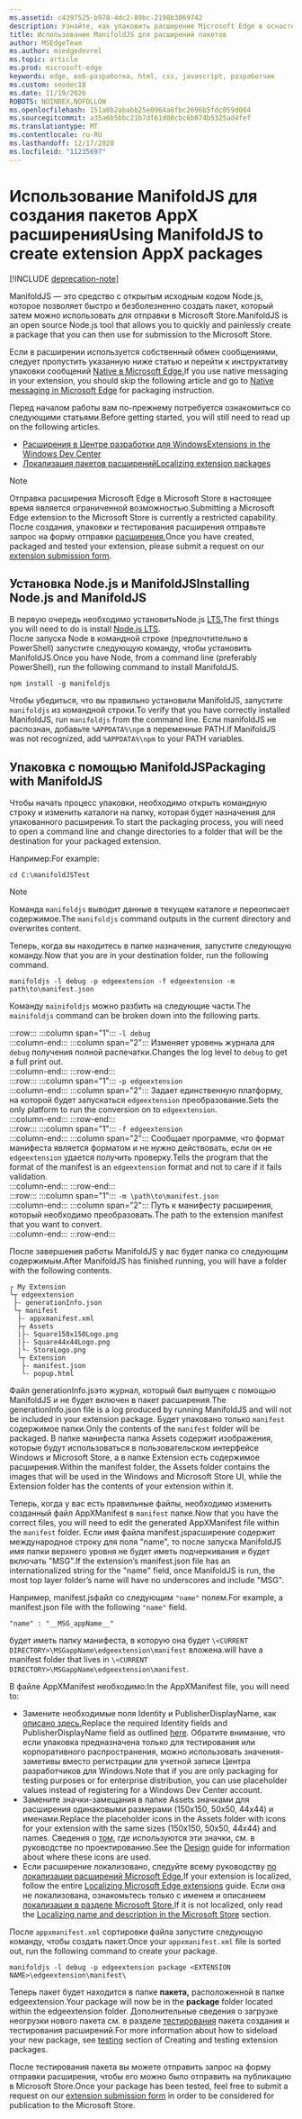 ```yaml
---
ms.assetid: c4397525-b978-4dc2-89bc-2198b3069742
description: Узнайте, как упаковить расширение Microsoft Edge в оснастку с помощью ManifoldJS, Node.js с открытым исходным кодом.
title: Использование ManifoldJS для расширений пакетов
author: MSEdgeTeam
ms.author: msedgedevrel
ms.topic: article
ms.prod: microsoft-edge
keywords: edge, веб-разработка, html, css, javascript, разработчик
ms.custom: seodec18
ms.date: 11/19/2020
ROBOTS: NOINDEX,NOFOLLOW
ms.openlocfilehash: 151a8b2ababb25e0964a6fbc2696b5fdc059d084
ms.sourcegitcommit: a35a6b5bbc21b7df61d08cbc6b074b5325ad4fef
ms.translationtype: MT
ms.contentlocale: ru-RU
ms.lasthandoff: 12/17/2020
ms.locfileid: "11235697"
---
```

# <span data-ttu-id="dc2f6-104">Использование ManifoldJS для создания пакетов AppX расширения</span><span class="sxs-lookup"><span data-stu-id="dc2f6-104">Using ManifoldJS to create extension AppX packages</span></span>  

[!INCLUDE [deprecation-note](../../includes/deprecation-note.md)]  

<span data-ttu-id="dc2f6-105">ManifoldJS — это средство с открытым исходным кодом Node.js, которое позволяет быстро и безболезненно создать пакет, который затем можно использовать для отправки в Microsoft Store.</span><span class="sxs-lookup"><span data-stu-id="dc2f6-105">ManifoldJS is an open source Node.js tool that allows you to quickly and painlessly create a package that you can then use for submission to the Microsoft Store.</span></span>  

<span data-ttu-id="dc2f6-106">Если в расширении используется собственный обмен сообщениями, следует пропустить указанную ниже статью и перейти к инструктативу упаковки сообщений [Native в Microsoft Edge.](../native-messaging.md#creating-an-extension-with-native-messaging)</span><span class="sxs-lookup"><span data-stu-id="dc2f6-106">If you use native messaging in your extension, you should skip the following article and go to [Native messaging in Microsoft Edge](../native-messaging.md#creating-an-extension-with-native-messaging) for packaging instruction.</span></span>  

<span data-ttu-id="dc2f6-107">Перед началом работы вам по-прежнему потребуется ознакомиться со следующими статьями.</span><span class="sxs-lookup"><span data-stu-id="dc2f6-107">Before getting started, you will still need to read up on the following articles.</span></span>  

*   [<span data-ttu-id="dc2f6-108">Расширения в Центре разработки для Windows</span><span class="sxs-lookup"><span data-stu-id="dc2f6-108">Extensions in the Windows Dev Center</span></span>](./extensions-in-the-windows-dev-center.md)  
*   [<span data-ttu-id="dc2f6-109">Локализация пакетов расширений</span><span class="sxs-lookup"><span data-stu-id="dc2f6-109">Localizing extension packages</span></span>](./localizing-extension-packages.md)  

> [!NOTE]
> <span data-ttu-id="dc2f6-110">Отправка расширения Microsoft Edge в Microsoft Store в настоящее время является ограниченной возможностью.</span><span class="sxs-lookup"><span data-stu-id="dc2f6-110">Submitting a Microsoft Edge extension to the Microsoft Store is currently a restricted capability.</span></span>  <span data-ttu-id="dc2f6-111">После создания, упаковки и тестирования расширения отправьте запрос на форму отправки [расширения.](https://developer.microsoft.com/microsoft-edge/extensions/requests)</span><span class="sxs-lookup"><span data-stu-id="dc2f6-111">Once you have created, packaged and tested your extension, please submit a request on our [extension submission form](https://developer.microsoft.com/microsoft-edge/extensions/requests).</span></span>  

## <span data-ttu-id="dc2f6-112">Установка Node.js и ManifoldJS</span><span class="sxs-lookup"><span data-stu-id="dc2f6-112">Installing Node.js and ManifoldJS</span></span>  

<span data-ttu-id="dc2f6-113">В первую очередь необходимо установитьNode.js [LTS.](https://nodejs.org/en/download)</span><span class="sxs-lookup"><span data-stu-id="dc2f6-113">The first things you will need to do is install [Node.js LTS](https://nodejs.org/en/download).</span></span>  
<span data-ttu-id="dc2f6-114">После запуска Node в командной строке (предпочтительно в PowerShell) запустите следующую команду, чтобы установить ManifoldJS.</span><span class="sxs-lookup"><span data-stu-id="dc2f6-114">Once you have Node, from a command line (preferably PowerShell), run the following command to install ManifoldJS.</span></span>  

```shell
npm install -g manifoldjs
```  

<span data-ttu-id="dc2f6-115">Чтобы убедиться, что вы правильно установили ManifoldJS, запустите `manifoldjs` из командной строки.</span><span class="sxs-lookup"><span data-stu-id="dc2f6-115">To verify that you have correctly installed ManifoldJS, run `manifoldjs` from the command line.</span></span> <span data-ttu-id="dc2f6-116">Если manifoldJS не распознан, добавьте `%APPDATA%\npm` в переменные PATH.</span><span class="sxs-lookup"><span data-stu-id="dc2f6-116">If ManifoldJS was not recognized, add `%APPDATA%\npm` to your PATH variables.</span></span>  

## <span data-ttu-id="dc2f6-117">Упаковка с помощью ManifoldJS</span><span class="sxs-lookup"><span data-stu-id="dc2f6-117">Packaging with ManifoldJS</span></span>  

<span data-ttu-id="dc2f6-118">Чтобы начать процесс упаковки, необходимо открыть командную строку и изменить каталоги на папку, которая будет назначения для упакованного расширения.</span><span class="sxs-lookup"><span data-stu-id="dc2f6-118">To start the packaging process, you will need to open a command line and change directories to a folder that will be the destination for your packaged extension.</span></span>  

<span data-ttu-id="dc2f6-119">Например:</span><span class="sxs-lookup"><span data-stu-id="dc2f6-119">For example:</span></span>

```shell
cd C:\manifoldJSTest
```  

> [!NOTE]
> <span data-ttu-id="dc2f6-120">Команда `manifoldjs` выводит данные в текущем каталоге и переописает содержимое.</span><span class="sxs-lookup"><span data-stu-id="dc2f6-120">The `manifoldjs` command outputs in the current directory and overwrites content.</span></span>  

<span data-ttu-id="dc2f6-121">Теперь, когда вы находитесь в папке назначения, запустите следующую команду.</span><span class="sxs-lookup"><span data-stu-id="dc2f6-121">Now that you are in your destination folder, run the following command.</span></span>  

```shell
manifoldjs -l debug -p edgeextension -f edgeextension -m path\to\manifest.json
```  

<span data-ttu-id="dc2f6-122">Команду `mainifoldjs` можно разбить на следующие части.</span><span class="sxs-lookup"><span data-stu-id="dc2f6-122">The `mainifoldjs` command can be broken down into the following parts.</span></span>  

:::row:::
   :::column span="1":::
      `-l debug`  
   :::column-end:::
   :::column span="2":::
      <span data-ttu-id="dc2f6-123">Изменяет уровень журнала для `debug` получения полной распечатки.</span><span class="sxs-lookup"><span data-stu-id="dc2f6-123">Changes the log level to `debug` to get a full print out.</span></span>  
   :::column-end:::
:::row-end:::  
:::row:::
   :::column span="1":::
      `-p edgeextension`  
   :::column-end:::
   :::column span="2":::
      <span data-ttu-id="dc2f6-124">Задает единственную платформу, на которой будет запускаться `edgeextension` преобразование.</span><span class="sxs-lookup"><span data-stu-id="dc2f6-124">Sets the only platform to run the conversion on to `edgeextension`.</span></span>  
   :::column-end:::
:::row-end:::  
:::row:::
   :::column span="1":::
      `-f edgeextension`  
   :::column-end:::
   :::column span="2":::
      <span data-ttu-id="dc2f6-125">Сообщает программе, что формат манифеста является форматом и не нужно действовать, если он не `edgeextension` удается получить проверку.</span><span class="sxs-lookup"><span data-stu-id="dc2f6-125">Tells the program that the format of the manifest is an `edgeextension` format and not to care if it fails validation.</span></span>  
   :::column-end:::
:::row-end:::  
:::row:::
   :::column span="1":::
      `-m \path\to\manifest.json`  
   :::column-end:::
   :::column span="2":::
      <span data-ttu-id="dc2f6-126">Путь к манифесту расширения, который необходимо преобразовать.</span><span class="sxs-lookup"><span data-stu-id="dc2f6-126">The path to the extension manifest that you want to convert.</span></span>  
   :::column-end:::
:::row-end:::  

<span data-ttu-id="dc2f6-127">После завершения работы ManifoldJS у вас будет папка со следующим содержимым.</span><span class="sxs-lookup"><span data-stu-id="dc2f6-127">After ManifoldJS has finished running, you will have a folder with the following contents.</span></span>  

```text
┌ My Extension
└┬ edgeextension
 ├- generationInfo.json
 └┬ manifest
  ├- appxmanifest.xml
  ├┬ Assets
  |├- Square150x150Logo.png
  |├- Square44x44Logo.png
  |└- StoreLogo.png    
  └┬ Extension
   ├- manifest.json
   └- popup.html
```  
<!-- 
    My Extension
        edgeextension
            generationInfo.json
            manifest
                   appxmanifest.xml
                Assets
                    Square150x150Logo.png
                    Square44x44Logo.png
                    StoreLogo.png    
                Extension
                    manifest.json
                    popup.html
                    ...
                ...
-->  

<span data-ttu-id="dc2f6-128">Файл generationInfo.jsэто журнал, который был выпущен с помощью ManifoldJS и не будет включен в пакет расширения.</span><span class="sxs-lookup"><span data-stu-id="dc2f6-128">The generationInfo.json file is a log produced by running ManifoldJS and will not be included in your extension package.</span></span> <span data-ttu-id="dc2f6-129">Будет упаковано только `manifest` содержимое папки.</span><span class="sxs-lookup"><span data-stu-id="dc2f6-129">Only the contents of the `manifest` folder will be packaged.</span></span> <span data-ttu-id="dc2f6-130">В папке манифеста папка Assets содержит изображения, которые будут использоваться в пользовательском интерфейсе Windows и Microsoft Store, а в папке Extension есть содержимое расширения.</span><span class="sxs-lookup"><span data-stu-id="dc2f6-130">Within the manifest folder, the Assets folder contains the images that will be used in the Windows and Microsoft Store UI, while the Extension folder has the contents of your extension within it.</span></span>  

<span data-ttu-id="dc2f6-131">Теперь, когда у вас есть правильные файлы, необходимо изменить созданный файл AppXManifest в `manifest` папке.</span><span class="sxs-lookup"><span data-stu-id="dc2f6-131">Now that you have the correct files, you will need to edit the generated AppXManifest file within the `manifest` folder.</span></span> <span data-ttu-id="dc2f6-132">Если имя файла manifest.jsрасширение содержит международное строку для поля "name", то после запуска ManifoldJS имя папки верхнего уровня не будет иметь подчеркивания и будет включать "MSG".</span><span class="sxs-lookup"><span data-stu-id="dc2f6-132">If the extension’s manifest.json file has an internationalized string for the "name" field, once ManifoldJS is run, the most top layer folder’s name will have no underscores and include "MSG".</span></span>

<span data-ttu-id="dc2f6-133">Например, manifest.jsфайл со следующим `"name"` полем.</span><span class="sxs-lookup"><span data-stu-id="dc2f6-133">For example, a manifest.json file with the following `"name"` field.</span></span>  

```shell
"name" : "__MSG_appName__"
```  

<span data-ttu-id="dc2f6-134">будет иметь папку манифеста, в которую она будет `\<CURRENT DIRECTORY>\MSGappName\edgeextension\manifest` вложена.</span><span class="sxs-lookup"><span data-stu-id="dc2f6-134">will have a manifest folder that lives in `\<CURRENT DIRECTORY>\MSGappName\edgeextension\manifest`.</span></span>  

<span data-ttu-id="dc2f6-135">В файле AppXManifest необходимо:</span><span class="sxs-lookup"><span data-stu-id="dc2f6-135">In the AppXManifest file, you will need to:</span></span>  

 *   <span data-ttu-id="dc2f6-136">Замените необходимые поля Identity и PublisherDisplayName, как [описано здесь.](./creating-and-testing-extension-packages.md#app-identity-template-values)</span><span class="sxs-lookup"><span data-stu-id="dc2f6-136">Replace the required Identity fields and PublisherDisplayName field as outlined [here](./creating-and-testing-extension-packages.md#app-identity-template-values).</span></span> <span data-ttu-id="dc2f6-137">Обратите внимание, что если упаковка предназначена только для тестирования или корпоративного распространения, можно использовать значения-заметивы вместо регистрации для учетной записи Центра разработчиков для Windows.</span><span class="sxs-lookup"><span data-stu-id="dc2f6-137">Note that if you are only packaging for testing purposes or for enterprise distribution, you can use placeholder values instead of registering for a Windows Dev Center account.</span></span>  
 *   <span data-ttu-id="dc2f6-138">Замените значки-замещания в папке Assets значками для расширения одинаковыми размерами (150x150, 50x50, 44x44) и именами.</span><span class="sxs-lookup"><span data-stu-id="dc2f6-138">Replace the placeholder icons in the Assets folder with icons for your extension with the same sizes (150x150, 50x50, 44x44) and names.</span></span> <span data-ttu-id="dc2f6-139">Сведения о [том,](./../design.md#icons-for-packaging) где используются эти значки, см. в руководстве по проектированию.</span><span class="sxs-lookup"><span data-stu-id="dc2f6-139">See the [Design](./../design.md#icons-for-packaging) guide for information about where these icons are used.</span></span>  
 *   <span data-ttu-id="dc2f6-140">Если расширение локализовано, следуйте всему руководству [по локализации расширений Microsoft Edge.](./localizing-extension-packages.md)</span><span class="sxs-lookup"><span data-stu-id="dc2f6-140">If your extension is localized, follow the entire [Localizing Microsoft Edge extensions](./localizing-extension-packages.md) guide.</span></span> <span data-ttu-id="dc2f6-141">Если она не локализована, ознакомьтесь только с именем и описанием [локализации в разделе Microsoft Store.](./localizing-extension-packages.md#localizing-name-and-description-in-the-microsoft-store)</span><span class="sxs-lookup"><span data-stu-id="dc2f6-141">If it is not localized, only read the [Localizing name and description in the Microsoft Store](./localizing-extension-packages.md#localizing-name-and-description-in-the-microsoft-store) section.</span></span>  

<span data-ttu-id="dc2f6-142">После `appxmanifest.xml` сортировки файла запустите следующую команду, чтобы создать пакет.</span><span class="sxs-lookup"><span data-stu-id="dc2f6-142">Once your `appxmanifest.xml` file is sorted out, run the following command to create your package.</span></span>  

```shell
manifoldjs -l debug -p edgeextension package <EXTENSION NAME>\edgeextension\manifest\
```  

<span data-ttu-id="dc2f6-143">Теперь пакет будет находится в папке **пакета,** расположенной в папке edgeextension.</span><span class="sxs-lookup"><span data-stu-id="dc2f6-143">Your package will now be in the **package** folder located within the edgeextension folder.</span></span> <span data-ttu-id="dc2f6-144">Дополнительные сведения о загрузке неогрузки нового пакета см. в разделе [тестирования](./creating-and-testing-extension-packages.md#testing-an-appx-package) пакета создания и тестирования расширений.</span><span class="sxs-lookup"><span data-stu-id="dc2f6-144">For more information about how to sideload your new package, see [testing](./creating-and-testing-extension-packages.md#testing-an-appx-package) section of Creating and testing extension packages.</span></span>  

<span data-ttu-id="dc2f6-145">После тестирования пакета вы можете отправить запрос на [](https://aka.ms/extension-request) форму отправки расширения, чтобы его можно было отправить на публикацию в Microsoft Store.</span><span class="sxs-lookup"><span data-stu-id="dc2f6-145">Once your package has been tested, feel free to submit a request on our [extension submission form](https://aka.ms/extension-request) in order to be considered for publication to the Microsoft Store.</span></span>  
